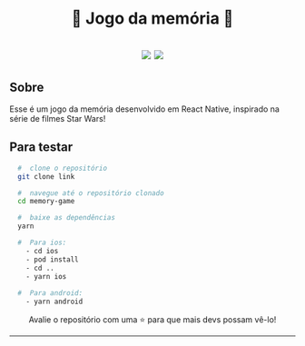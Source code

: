 <h1 align="center">
  🧩 Jogo da memória 🧩
  <p align="center">
  <img src="https://img.shields.io/badge/tech-front--end-green" />

  <a href="https://reactjs.org/">
    <img src="https://img.shields.io/badge/framework-react%20native-blue" />
  </a>
  </p>
</h1>
<h2>
  Sobre
</h2>

<p>
  Esse é um jogo da memória desenvolvido em React Native, inspirado na série de filmes Star Wars! 
</p>

<h2>
  Para testar
</h2>

```bash
  #  clone o repositório
  git clone link

  #  navegue até o repositório clonado
  cd memory-game

  #  baixe as dependências
  yarn

  #  Para ios:
    - cd ios
    - pod install
    - cd ..
    - yarn ios
   
  #  Para android:
    - yarn android
```

<p align="center">
  Avalie o repositório com uma ⭐ para que mais devs possam vê-lo!
</p>

<hr>
